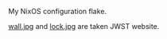 My NixOS configuration flake.

[wall.jpg](https://webbtelescope.org/contents/media/images/2022/035/01G7DCWB7137MYJ05CSH1Q5Z1Z) and [lock.jpg](https://webbtelescope.org/contents/media/images/2022/052/01GF423GBQSK6ANC89NTFJW8VM) are taken JWST website.
